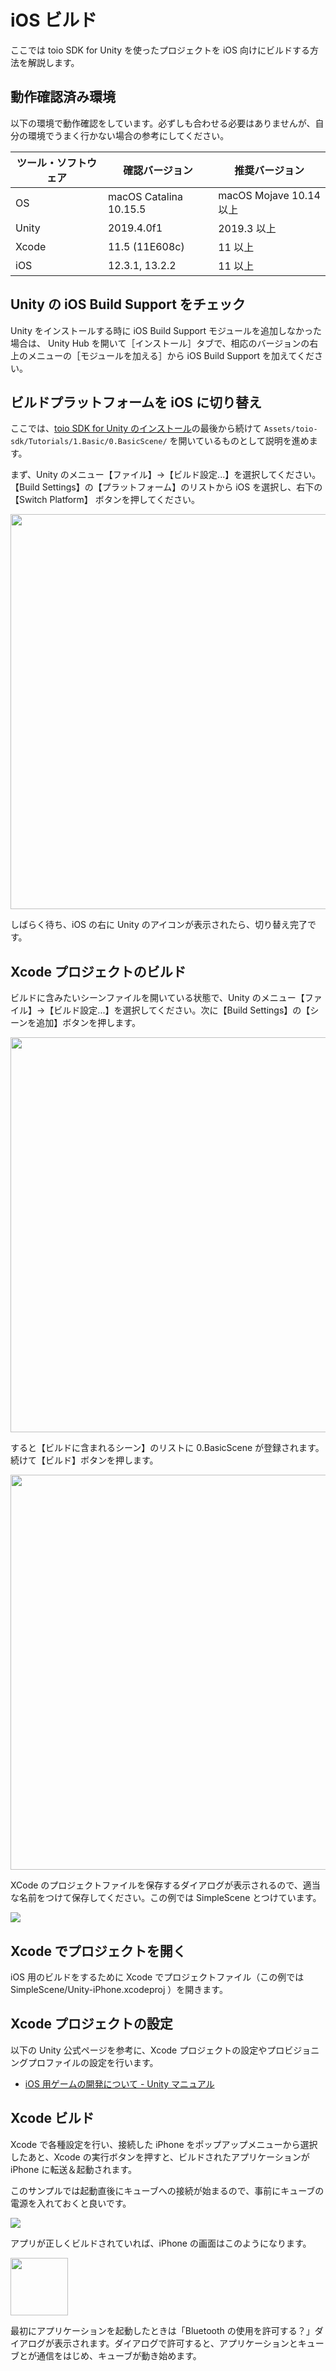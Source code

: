 # iOS ビルド

ここでは toio SDK for Unity を使ったプロジェクトを iOS 向けにビルドする方法を解説します。

## 動作確認済み環境

以下の環境で動作確認をしています。必ずしも合わせる必要はありませんが、自分の環境でうまく行かない場合の参考にしてください。

| ツール・ソフトウェア | 確認バージョン         | 推奨バージョン          |
| -------------------- | ---------------------- | ----------------------- |
| OS                   | macOS Catalina 10.15.5 | macOS Mojave 10.14 以上 |
| Unity                | 2019.4.0f1             | 2019.3 以上             |
| Xcode                | 11.5 (11E608c)         | 11 以上                 |
| iOS                  | 12.3.1, 13.2.2         | 11 以上                 |

## Unity の iOS Build Support をチェック

Unity をインストールする時に iOS Build Support モジュールを追加しなかった場合は、 Unity Hub を開いて［インストール］タブで、相応のバージョンの右上のメニューの［モジュールを加える］から iOS Build Support を加えてください。

## ビルドプラットフォームを iOS に切り替え

ここでは、[toio SDK for Unity のインストール](download_sdk.md)の最後から続けて `Assets/toio-sdk/Tutorials/1.Basic/0.BasicScene/` を開いているものとして説明を進めます。

まず、Unity のメニュー【ファイル】→【ビルド設定...】を選択してください。【Build Settings】の【プラットフォーム】のリストから iOS を選択し、右下の 【Switch Platform】 ボタンを押してください。

<img width=632 src="res/build_ios/1.png">

しばらく待ち、iOS の右に Unity のアイコンが表示されたら、切り替え完了です。

## Xcode プロジェクトのビルド

ビルドに含みたいシーンファイルを開いている状態で、Unity のメニュー【ファイル】→【ビルド設定...】を選択してください。次に【Build Settings】の【シーンを追加】ボタンを押します。

<img width=632 src="res/build_ios/3.png">

すると【ビルドに含まれるシーン】のリストに 0.BasicScene が登録されます。続けて【ビルド】ボタンを押します。

<img width=632 src="res/build_ios/4.png">

XCode のプロジェクトファイルを保存するダイアログが表示されるので、適当な名前をつけて保存してください。この例では SimpleScene とつけています。

<img src="res/build_ios/5.png">

## Xcode でプロジェクトを開く

iOS 用のビルドをするために Xcode でプロジェクトファイル（この例では SimpleScene/Unity-iPhone.xcodeproj ）を開きます。

## Xcode プロジェクトの設定

以下の Unity 公式ページを参考に、Xcode プロジェクトの設定やプロビジョニングプロファイルの設定を行います。

- [iOS 用ゲームの開発について \- Unity マニュアル](https://docs.unity3d.com/ja/2019.4/Manual/iphone-GettingStarted.html)

## Xcode ビルド

Xcode で各種設定を行い、接続した iPhone をポップアップメニューから選択したあと、Xcode の実行ボタンを押すと、ビルドされたアプリケーションが iPhone に転送＆起動されます。

このサンプルでは起動直後にキューブへの接続が始まるので、事前にキューブの電源を入れておくと良いです。

<img src="res/build_ios/6.png">

アプリが正しくビルドされていれば、iPhone の画面はこのようになります。

<img width=92 src="res/build_ios/7.png">

最初にアプリケーションを起動したときは「Bluetooth の使用を許可する？」ダイアログが表示されます。ダイアログで許可すると、アプリケーションとキューブとが通信をはじめ、キューブが動き始めます。

